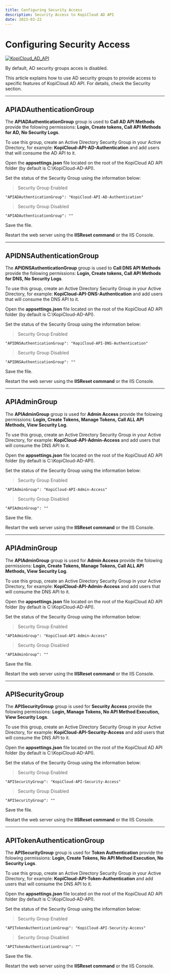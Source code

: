 ```yaml
---
title: Configuring Security Access
description: Security Access to KopiCloud AD API
date: 2023-03-22
---
```


# Configuring Security Access
[![KopiCloud_AD_API](https://img.shields.io/badge/kopiCloud_ad-v1.0+-blueviolet.svg)](https://www.kopicloud-ad-api.com)

By default, AD security groups acces is disabled.

This article explains how to use AD security groups to provide access to specific features of KopiCloud AD API. For details, check the Security section.

----

## APIADAuthenticationGroup

The **APIADAuthenticationGroup** group is used to **Call AD API Methods** provide the folowing permissions: **Login, Create tokens, Call API Methods for AD, No Security Logs**.   

To use this group, create an Active Directory Security Group in your Active Directory, for example: **KopiCloud-API-AD-Authentication** and add users that will consume the AD API to it.

Open the **appsettings.json** file located on the root of the KopiCloud AD API folder (by default is C:\KopiCloud-AD-API).

Set the status of the Security Group using the information below:

> Security Group Enabled

```
"APIADAuthenticationGroup": "KopiCloud-API-AD-Authentication"
```

> Security Group Disabled

```
"APIADAuthenticationGroup": ""
```

Save the file.

Restart the web server using the **IISReset command** or the IIS Console.

----

## APIDNSAuthenticationGroup

The **APIDNSAuthenticationGroup** group is used to **Call DNS API Methods** provide the folowing permissions: **Login, Create tokens, Call API Methods for DNS, No Security Logs**.   

To use this group, create an Active Directory Security Group in your Active Directory, for example: **KopiCloud-API-DNS-Authentication** and add users that will consume the DNS API to it.

Open the **appsettings.json** file located on the root of the KopiCloud AD API folder (by default is C:\KopiCloud-AD-API).

Set the status of the Security Group using the information below:

> Security Group Enabled

```
"APIDNSAuthenticationGroup": "KopiCloud-API-DNS-Authentication"
```

> Security Group Disabled

```
"APIDNSAuthenticationGroup": ""
```

Save the file.

Restart the web server using the **IISReset command** or the IIS Console.

----

## APIAdminGroup

The **APIAdminGroup** group is used for **Admin Access** provide the folowing permissions: **Login, Create Tokens, Manage Tokens, Call ALL API Methods, View Security Log**.   

To use this group, create an Active Directory Security Group in your Active Directory, for example: **KopiCloud-API-Admin-Access** and add users that will consume the DNS API to it.

Open the **appsettings.json** file located on the root of the KopiCloud AD API folder (by default is C:\KopiCloud-AD-API).

Set the status of the Security Group using the information below:

> Security Group Enabled

```
"APIAdminGroup": "KopiCloud-API-Admin-Access"
```

> Security Group Disabled

```
"APIAdminGroup": ""
```

Save the file.

Restart the web server using the **IISReset command** or the IIS Console.

----

## APIAdminGroup

The **APIAdminGroup** group is used for **Admin Access** provide the folowing permissions: **Login, Create Tokens, Manage Tokens, Call ALL API Methods, View Security Log**.   

To use this group, create an Active Directory Security Group in your Active Directory, for example: **KopiCloud-API-Admin-Access** and add users that will consume the DNS API to it.

Open the **appsettings.json** file located on the root of the KopiCloud AD API folder (by default is C:\KopiCloud-AD-API).

Set the status of the Security Group using the information below:

> Security Group Enabled

```
"APIAdminGroup": "KopiCloud-API-Admin-Access"
```

> Security Group Disabled

```
"APIAdminGroup": ""
```

Save the file.

Restart the web server using the **IISReset command** or the IIS Console.

---

## APISecurityGroup

The **APISecurityGroup** group is used for **Security Access** provide the folowing permissions: **Login, Manage Tokens, No API Method Execution, View Security Logs**.   

To use this group, create an Active Directory Security Group in your Active Directory, for example: **KopiCloud-API-Security-Access** and add users that will consume the DNS API to it.

Open the **appsettings.json** file located on the root of the KopiCloud AD API folder (by default is C:\KopiCloud-AD-API).

Set the status of the Security Group using the information below:

> Security Group Enabled

```
"APISecurityGroup": "KopiCloud-API-Security-Access"
```

> Security Group Disabled

```
"APISecurityGroup": ""
```

Save the file.

Restart the web server using the **IISReset command** or the IIS Console.

---

## APITokenAuthenticationGroup

The **APISecurityGroup** group is used for **Token Authentication** provide the folowing permissions: **Login, Create Tokens, No API Method Execution, No Security Logs**.   

To use this group, create an Active Directory Security Group in your Active Directory, for example: **KopiCloud-API-Token-Authentication** and add users that will consume the DNS API to it.

Open the **appsettings.json** file located on the root of the KopiCloud AD API folder (by default is C:\KopiCloud-AD-API).

Set the status of the Security Group using the information below:

> Security Group Enabled

```
"APITokenAuthenticationGroup": "KopiCloud-API-Security-Access"
```

> Security Group Disabled

```
"APITokenAuthenticationGroup": ""
```

Save the file.

Restart the web server using the **IISReset command** or the IIS Console.

